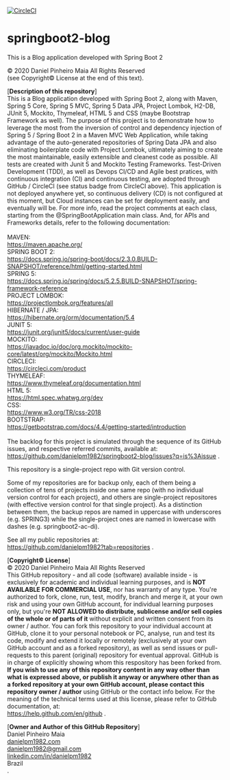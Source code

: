 [![CircleCI](https://circleci.com/gh/danielpm1982/springboot2-blog.svg?style=svg)](https://circleci.com/gh/danielpm1982/springboot2-blog)

# springboot2-blog
This is a Blog application developed with Spring Boot 2

© 2020 Daniel Pinheiro Maia All Rights Reserved<br>
(see Copyright© License at the end of this text).

[**Description of this repository**]<br>
This is a Blog application developed with Spring Boot 2, along with Maven, Spring 5 Core, Spring 5 MVC, Spring 5 Data JPA, Project Lombok, H2-DB, JUnit 5, Mockito, Thymeleaf, HTML 5 and CSS (maybe Bootstrap Framework as well). The purpose of this project is to demonstrate how to leverage the most from the inversion of control and dependency injection of Spring 5 / Spring Boot 2 in a Maven MVC Web Application, while taking advantage of the auto-generated repositories of Spring Data JPA and also eliminating boilerplate code with Project Lombok, ultimately aiming to create the most maintainable, easily extensible and cleanest code as possible. All tests are created with Junit 5 and Mockito Testing Frameworks. Test-Driven Development (TDD), as well as Devops CI/CD and Agile best pratices, with continuous integration (CI) and continuous testing, are adopted through GitHub / CircleCI (see status badge from CircleCI above). This application is not deployed anywhere yet, so continuous delivery (CD) is not configured at this moment, but Cloud instances can be set for deployment easily, and eventually will be. For more info, read the project comments at each class, starting from the @SpringBootApplication main class. And, for APIs and Frameworks details, refer to the following documentation:<br><br>
MAVEN: <br> https://maven.apache.org/ <br>
SPRING BOOT 2: <br> https://docs.spring.io/spring-boot/docs/2.3.0.BUILD-SNAPSHOT/reference/html/getting-started.html <br>
SPRING 5: <br> https://docs.spring.io/spring/docs/5.2.5.BUILD-SNAPSHOT/spring-framework-reference <br>
PROJECT LOMBOK: <br> https://projectlombok.org/features/all <br>
HIBERNATE / JPA: <br> https://hibernate.org/orm/documentation/5.4 <br>
JUNIT 5: <br> https://junit.org/junit5/docs/current/user-guide <br>
MOCKITO: <br> https://javadoc.io/doc/org.mockito/mockito-core/latest/org/mockito/Mockito.html <br>
CIRCLECI: <br> https://circleci.com/product <br>
THYMELEAF: <br> https://www.thymeleaf.org/documentation.html <br>
HTML 5: <br> https://html.spec.whatwg.org/dev <br>
CSS: <br> https://www.w3.org/TR/css-2018 <br>
BOOTSTRAP: <br> https://getbootstrap.com/docs/4.4/getting-started/introduction <br><br>
The backlog for this project is simulated through the sequence of its GitHub issues, and respective referred commits, available at:
https://github.com/danielpm1982/springboot2-blog/issues?q=is%3Aissue .

This repository is a single-project repo with Git version control.

Some of my repositories are for backup only, each of them being a collection of tens of projects inside one same repo (with no individual version control for each project), and others are single-project repositores (with effective version control for that single project). As a distinction between them, the backup repos are named in uppercase with underscores (e.g. SPRING3) while the single-project ones are named in lowercase with dashes (e.g. springboot2-ac-di).

See all my public repositories at:<br>
https://github.com/danielpm1982?tab=repositories .

[**Copyright© License**]<br>
© 2020 Daniel Pinheiro Maia All Rights Reserved<br>
This GitHub repository - and all code (software) available inside - is exclusively for academic and individual learning purposes, and is **NOT AVAILABLE FOR COMMERCIAL USE**, nor has warranty of any type. You're authorized to fork, clone, run, test, modify, branch and merge it, at your own risk and using your own GitHub account, for individual learning purposes only, but you're **NOT ALLOWED to distribute, sublicense and/or sell copies of the whole or of parts of it** without explicit and written consent from its owner / author. You can fork this repository to your individual account at GitHub, clone it to your personal notebook or PC, analyse, run and test its code, modify and extend it locally or remotely (exclusively at your own GitHub account and as a forked repository), as well as send issues or pull-requests to this parent (original) repository for eventual approval. GitHub is in charge of explicitly showing whom this respository has been forked from. **If you wish to use any of this repository content in any way other than what is expressed above, or publish it anyway or anywhere other than as a forked repository at your own GitHub account, please contact this repository owner / author** using GitHub or the contact info below. For the meaning of the technical terms used at this license, please refer to GitHub documentation, at: <br> https://help.github.com/en/github .

[**Owner and Author of this GitHub Repository**]<br>
Daniel Pinheiro Maia<br>
[danielpm1982.com](http://www.danielpm1982.com)<br>
danielpm1982@gmail.com<br>
[linkedin.com/in/danielpm1982](https://www.linkedin.com/in/danielpm1982)<br>
Brazil<br>
.

